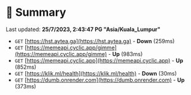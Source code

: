 # 📖 Summary
Last updated: **25/7/2023, 2:43:47 PG "Asia/Kuala_Lumpur"**

- `GET` [https://hst.aytea.ga](https://hst.aytea.ga) - **Down** (259ms)
- `GET` [https://memeapi.cyclic.app/gimme](https://memeapi.cyclic.app/gimme) - **Up** (983ms)
- `GET` [https://memeapi.cyclic.app](https://memeapi.cyclic.app) - **Up** (852ms)
- `GET` [https://klik.ml/health](https://klik.ml/health) - **Down** (30ms)
- `GET` [https://dumb.onrender.com](https://dumb.onrender.com) - **Up** (373ms)

